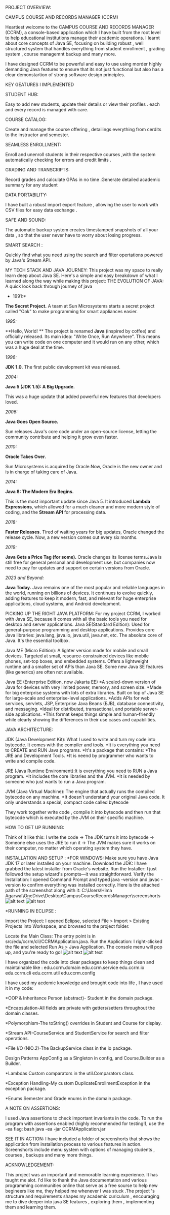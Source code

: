 PROJECT OVERVIEW:

CAMPUS COURSE AND RECORDS MANAGER (CCRM)

Heartiest welcome to the CAMPUS COURSE AND RECORDS MANAGER (CCRM), a console-based application which I have built from the root level to help educational institutions manage their academic operations. I learnt about core concepts of Java SE, focusing on building robust , well structured system that handles everything from student enrollment ,  grading system , course managemnt backup and many more. 

I have designed CCRM to be powerful and easy to use using morder highly demanding Java features to ensure that its not just functional but also has a clear demonstartion of strong software design principles.

KEY GEATURES I IMPLEMENTED 

STUDENT HUB:

Easy to add new students, update their details or view their profiles . each and every record is managed with care.

COURSE CATALOG:

Create and manage the course offering , detailings everything from cerdits to the instructor and semester.

SEAMLESS ENROLLMENT:

Enroll and unenroll students in their respective courses ,with the system automatically checking for errors and credit limits .

GRADING AND TRANSCRIPTS:

Record grades and calculate GPAs in no time .Generate detailed academic summary for any student 

DATA PORTABILITY:

I have built a robust import export feature , allowing the user to work with CSV files for easy data exchange .

SAFE AND SOUND:

The automatic backup system creates timestamped snapshots of all your data , so that the user never have to worry about losing progress.

SMART SEARCH :

Quickly find what you need using the search and filter opertations powered by Java's Stream API.

MY TECH STACK AND JAVA JOURNEY:
This project was my space to really learn deep about Java SE. Here's a simple and easy breakdown of what I learned along the way while making this project:
THE EVOLUTION OF JAVA:
A quick look back through journey of java 

* 1991:*
  
**The Secret Project.** A team at Sun Microsystems starts a secret project called "Oak" to make programming for smart appliances easier.

*1995:*

**Hello, World! ** The project is renamed **Java** (inspired by coffee) and officially released. Its main idea: "Write Once, Run Anywhere". This means you can
 write code on one computer and it would run on any other, which was a huge deal at the time.

*1996:*

**JDK 1.0.** The first public development kit was released. 

*2004:*

**Java 5 (JDK 1.5): A Big Upgrade.**

This was a huge update that added powerful new features that developers loved.

*2006:* 

**Java Goes Open Source.**

Sun releases Java's core code under an open-source license, letting the community contribute and helping it grow even faster.

*2010:*

**Oracle Takes Over.**

Sun Microsystems is acquired by Oracle.Now, Oracle is the new owner and is in charge of taking care of Java.

*2014:*

**Java 8: The Modern Era Begins.**

This is the most important update since Java 5. It introduced **Lambda Expressions**, which allowed for a much cleaner and more modern style of coding, and the **Stream API** for processing data.

*2018:*

**Faster Releases.** Tired of waiting years for big updates, Oracle changed the release cycle. Now, a new version comes out every six months.

*2019:*

**Java Gets a Price Tag (for some).** Oracle changes its license terms.Java is still free for general personal and development use, but companies now need to pay for updates and support on certain versions from Oracle. 

*2023 and Beyond:*

**Java Today.** Java remains one of the most popular and reliable languages in the world, running on billions of devices. It continues to evolve quickly, adding features to keep it modern, fast, and relevant for huge enterprise applications, cloud systems, and Android development.

PICKING UP THE RIGHT JAVA PLATFORM:
For my project CCRM, I worked with Java SE, because it comes with all the basic tools you need for desktop and server applications.
Java SE(Standard Edition):
Used for general-purpose programming and desktop applications.
Provides core Java libraries: java.lang, java.io, java.util, java.net, etc.
The absolute core of Java. It's the essential toolbox.

Java ME (Micro Edition):
A lighter version made for mobile and small devices.
Targeted at small, resource-constrained devices like mobile phones, set-top boxes, and embedded systems.
Offers a lightweight runtime and a smaller set of APIs than Java SE.
Some new Java SE features (like generics) are often not available.

Java EE (Enterprise Edition, now Jakarta EE)
*A scaled-down version of Java for devices with very limited power, memory, and screen size.
*Made for big enterprise systems with lots of extra libraries.
Built on top of Java SE for large-scale and enterprise-level applications.
*Adds APIs for web services, servlets, JSP, Enterprise Java Beans (EJB), database connectivity, and messaging.
*Ideal for distributed, transactional, and portable server-side applications.
*This format keeps things simple and human-friendly while clearly showing the differences in their use cases and capabilities.

JAVA ARCHITECTURE:

JDK (Java Development Kit): What I used to write and turn my code into bytecode. It comes with the compiler and tools.
*It is everything you need to CREATE and RUN Java programs.
*It's a package that contains:
*The JRE and Development Tools.
*It is neend by  programmer who wants to write and compile code.

JRE (Java Runtime Environment):It is everything you need to RUN a Java program.
*It includes the core libraries and the JVM.
*It is needed by someone who just wants to run a Java program.

JVM (Java Virtual Machine): The engine that actually runs the compiled bytecode on any machine.
*It doesn't understand your original Java code. It only understands a special, compact code called bytecode

They work together write code , compile it into bytecode and then run that bytecode which is executed by the JVM on their specific machine.

HOW TO GET UP RUNNING:

Think of it like this:
I write the code → The JDK turns it into bytecode → Someone else uses the JRE to run it → The JVM makes sure it works on their computer, no matter which operating system they have.

INSTALLATION AND SETUP :
*FOR WINDOWS:
Make sure you have Java JDK 17 or later installed on your machine.
Download the JDK: I have grabbed the latest installer from Oracle's website.
Run the Installer: I just followed the setup wizard's prompts—it was straightforward.
Verify the Installation: I opened Command Prompt and typed java -version and javac -version to confirm everything was installed correctly.
Here is the attached path of the screenshot along with it:
C:\Users\Hima Agarwal\OneDrive\Desktop\CampusCourseRecordsManager\screenshorts
![alt text](javac-version.png.png)
![alt text](jdk-install.png.png)

*RUNNING IN ECLIPSE :


Import the Project: I opened Eclipse, selected File > Import > Existing Projects into Workspace, and browsed to the project folder.


Locate the Main Class: The entry point is in src/edu/ccrm/cli/CCRMApplication.java.
Run the Application: I right-clicked the file and selected Run As > Java Application. The console menu will pop up, and you're ready to go!
![alt text](eclipse-project-structure.png.png)
![alt text](eclipse-run-configuration.png.png)

I have organized the code into clear packages to keep things clean and maintainable like :
edu.ccrm.domain
edu.ccrm.service
edu.ccrm.io
edu.ccrm.cli
edu.ccrm.util
edu.ccrm.config

I have used my acdemic knowledge and brought code into life , I have used it in my code:

*OOP & Inheritance Person (abstract)- Student in the domain package.

*Encapsulation-All fields are private with getters/setters throughout the domain classes.

*Polymorphism-The toString() overrides in Student and Course for display.

*Stream API-CourseService and StudentService for search and filter operations.

*File I/O (NIO.2)-The BackupService class in the io package.

Design Patterns	AppConfig as a Singleton in config, and Course.Builder as a Builder.

*Lambdas Custom comparators in the util.Comparators class.

*Exception Handling-My custom DuplicateEnrollmentException in the exception package.

*Enums Semester and Grade enums in the domain package.

A NOTE ON ASSERTIONS:

I used Java assertions to check important invariants in the code. To run the program with assertions enabled (highly recommended for testing!), use the -ea flag:
bash
java -ea -jar CCRMApplication.jar


SEE IT IN ACTION:
I have included a folder of screenshorts that shows the application from installation process to various features in action. Screenshorts include menu system with options of managing students , courses , backups and many more things.


ACKNOWLEDGEMENT:


This project was an important and memorable learning experience. It has taught me alot. I'd like to thank the Java documentation and various programming communities online that serve as a free sourse to help new begineers like me, they helped me whenever I was stuck .The project 's structure and requirements shapes my academic curiculum , encouraging me to dive deeper into java SE features , exploring them , implementing them and learning them.

